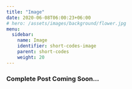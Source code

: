 ```yaml
---
title: "Image"
date: 2020-06-08T06:00:23+06:00
# hero: /assets/images/background/flower.jpg
menu:
  sidebar:
    name: Image
    identifier: short-codes-image
    parent: short-codes
    weight: 20
---
```


### Complete Post Coming Soon...
